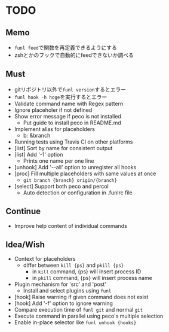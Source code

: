 TODO
====

## Memo

- `funl feed`で関数を再定義できるようにする
- zshとかのフックで自動的にfeedできないか調べる

## Must

- gitリポジトリ以外で`funl version`するとエラー
- `funl hook -h hoge`を実行するとエラー
- Validate command name with Regex pattern
- Ignore placeholer if not defined
- Show error message if peco is not installed
  - Put guide to install peco in README.md
- Implement alias for placeholders
  - b: &branch
- Running tests using Travis CI on other platforms
- [list] Sort by name for consistent output
- [list] Add '-1' option
  - Prints one name per one line
- [unhook] Add '--all' option to unregister all hooks
- [proc] Fill multiple placeholders with same values at once
  - `git branch {branch} origin/{branch}`
- [select] Support both peco and percol
  - Auto detection or configuration in .funlrc file

## Continue

- Improve help content of individual commands

## Idea/Wish

- Context for placeholders
  - differ between `kill {ps}` and `pkill {ps}`
    - in `kill` command, {ps} will insert process ID
    - in `pkill` command, {ps} will insert process name
- Plugin mechanism for 'src' and 'post'
  - Install and select plugins using `funl`
- [hook] Raise warning if given command does not exist
- [hook] Add '-f' option to ignore warning
- Compare execution time of `funl git` and normal `git`
- Execute command in parallel using peco's multiple selection
- Enable in-place selector like `funl unhook {hooks}`
